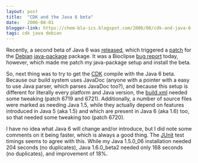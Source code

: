 ```yaml
---
layout: post
title:  "CDK and the Java 6 beta"
date:   2006-08-01
blogger-link: https://chem-bla-ics.blogspot.com/2006/08/cdk-and-java-6-beta.html
tags: cdk java debian
---
```


Recently, a second beta of Java 6 was [released](http://java.sun.com/javase/downloads/ea.jsp), which triggered a
[patch](http://lists.alioth.debian.org/pipermail/pkg-java-maintainers/2006-June/008385.html) for the
[Debian](http://www.debian.org/) [java-package](http://packages.debian.org/java-package) package. It was a Bioclipse
[bug report](http://sourceforge.net/tracker/index.php?func=detail&aid=1532612&group_id=150681&atid=778609) today,
however, which made me patch my java-package setup and install the beta.

So, next thing was to try to get the [CDK](http://cdk.sf.net/) compile with the Java 6 beta. Because our build system uses
JavaDoc (anyone with a pointer with a easy to use Java parser, which parses JavaDoc too?), and because this setup is
different for literally every platform and Java version, the [build.xml](http://svn.sourceforge.net/viewvc/cdk/trunk/cdk/build.xml?view=log)
needed some tweaking (patch 6719 and 6721). Additionally, a number of source files were marked as needing Java 1.5, while they actually
depend on features introduced in Java 5 (aka 1.5) and which are present in Java 6 (aka 1.6) too, so that needed some tweaking
too (patch 6720).

I have no idea what Java 6 will change and/or introduce, but I did note some comments on it being faster, which is always a good thing.
The [JUnit](http://www.junit.org/) test timings seems to agree with this. While my Java 1.5.0_06 installation needed 204 seconds
(no duplicates), Java 1.6.0_beta2 needed only 168 seconds (no duplicates), and improvement of 18%.
